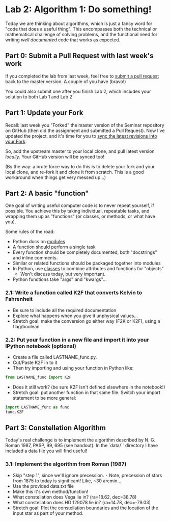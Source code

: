 # Lab 2: Algorithm 1: Do something!

Today we are thinking about algorithms, which is just a fancy word for "code that does a useful thing". This encompasses both the technical or mathematical challenge of solving problems, and the functional need for writing *well documented* code that works as expected.


## Part 0: Submit a Pull Request with last week's work

If you completed the lab from last week, feel free to [submit a pull request](https://help.github.com/articles/using-pull-requests/) back to the master version. A couple of you have (bravo!)

You could also submit one after you finish Lab 2, which includes your solution to both Lab 1 and Lab 2


## Part 1: Update your Fork

Recall: last week you "Forked" the master version of the Seminar repository on GitHub (then did the assignment and submitted a Pull Request). Now I've updated the project, and it's time for you to [sync the latest revisions into your Fork](https://help.github.com/articles/syncing-a-fork/).

So, add the upstream master to your local clone, and pull latest version *locally*. Your GitHub version will be synced too!

(By the way: a brute force way to do this is to delete your fork and your local clone, and re-fork it and clone it from scratch. This is a good workaround when things get very messed up...)


## Part 2: A basic "function"

One goal of writing useful computer code is to never repeat yourself, if possible. You achieve this by taking individual, repeatable tasks, and wrapping them up as "functions" (or classes, or methods, or what have you).


Some rules of the road:

- Python docs on [modules](https://docs.python.org/2/tutorial/modules.html)
- A function should perform a single task
- Every function should be completely documented, both "docstrings" and inline comments.
- Similar or related functions should be packaged together into modules
- In Python, use [classes](https://docs.python.org/2/tutorial/classes.html) to combine attributes and functions for "objects"
    - Won't discuss today, but very important.
- Python functions take "args" and "kwargs"...


### 2.1: Write a function called K2F that converts Kelvin to Fahrenheit

- Be sure to include all the required documentation
- Explore what happens when you give it unphysical values...
- Stretch goal: make the conversion go either way (F2K or K2F), using a flag/boolean

### 2.2: Put your function in a new file and import it into your IPython notebook (optional)
- Create a file called LASTNAME_func.py.
- Cut/Paste K2F in to it
- Then try importing and using your function in Python like:
````python
from LASTNAME_func import K2F
````
- Does it still work? (be sure K2F isn't defined elsewhere in the notebook!)
- Stretch goal: put another function in that same file. Switch your import statement to be more general:
````python
import LASTNAME_func as func
func.K2F
````


## Part 3: Constellation Algorithm

Today's real challenge is to implement the algorithm described by N. G. Roman 1987, PASP, 99, 695 (see handout). In the `data/`` directory I have included a data file you will find useful!


### 3.1: Implement the algorithm from Roman (1987)
- Skip "step 1", since we'll ignore precession.
    ⁃ Note, precession of stars from 1875 to today is significant! Like, ~30 arcmin...
- Use the provided data.txt file
- Make this it's own method/function!
- What constellation does Vega lie in? (ra=18.62, dec=38.78)
- What constellation does HD 129078 lie in? (ra=14.78, dec=-79.03)
- Stretch goal: Plot the constellation boundaries and the location of the input star as part of your method.
